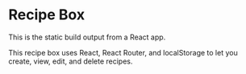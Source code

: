 # Recipe Box

This is the static build output from a React app.

This recipe box uses React, React Router, and localStorage to let you create, view, edit, and delete recipes.
